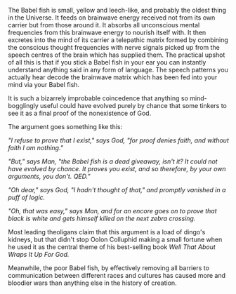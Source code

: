 The Babel fish is small, yellow and leech-like, and probably the oldest thing in the Universe. It feeds on brainwave energy received not from its own carrier but from those around it. It absorbs all unconscious mental frequencies from this brainwave energy to nourish itself with.
It then excretes into the mind of its carrier a telepathic matrix formed by combining the conscious thought frequencies with nerve signals picked up from the speech centres of the brain which has supplied them.
The practical upshot of all this is that if you stick a Babel fish in your ear you can instantly understand anything said in any form of language. The speech patterns you actually hear decode the brainwave matrix which has been fed into your mind via your Babel fish.

It is such a bizarrely improbable coincedence that anything so mind-bogglingly useful could have evolved purely by chance that some tinkers to see it as a final proof of the nonexistence of God.

The argument goes something like this:

*"I refuse to prove that I exist," says God, "for proof denies faith, and without faith I am nothing."*

*"But," says Man, "the Babel fish is a dead giveaway, isn't it? It could not have evolved by chance. It proves you exist, and so therefore, by your own arguments, you don't. QED."*

*"Oh dear," says God, "I hadn't thought of that," and promptly vanished in a puff of logic.*

*"Oh, that was easy," says Man, and for an encore goes on to prove that black is white and gets himself killed on the next zebra crossing.*

Most leading theoligans claim that this argument is a load of dingo's kidneys, but that didn't stop Oolon Colluphid making a small fortune when he used it as the central theme of his best-selling book *Well That About Wraps It Up For God.*

Meanwhile, the poor Babel fish, by effectively removing all barriers to communication between different races and cultures has caused more and bloodier wars than anything else in the history of creation.
